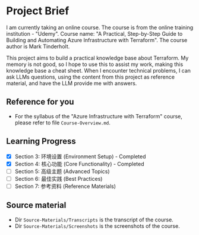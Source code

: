 # Project Brief

I am currently taking an online course. The course is from the online training institution - "Udemy". Course name: "A Practical, Step-by-Step Guide to Building and Automating Azure Infrastructure with Terraform". The course author is Mark Tinderholt.

This project aims to build a practical knowledge base about Terraform. My memory is not good, so I hope to use this to assist my work, making this knowledge base a cheat sheet. When I encounter technical problems, I can ask LLMs questions, using the content from this project as reference material, and have the LLM provide me with answers.

## Reference for you

- For the syllabus of the "Azure Infrastructure with Terraform" course, please refer to file `Course-Overview.md`.

## Learning Progress

- [x] Section 3: 环境设置 (Environment Setup) - Completed
- [x] Section 4: 核心功能 (Core Functionality) - Completed
- [ ] Section 5: 高级主题 (Advanced Topics)
- [ ] Section 6: 最佳实践 (Best Practices)
- [ ] Section 7: 参考资料 (Reference Materials)

## Source material

- Dir `Source-Materials/Transcripts` is the transcript of the course.
- Dir `Source-Materials/Screenshots` is the screenshots of the course.
